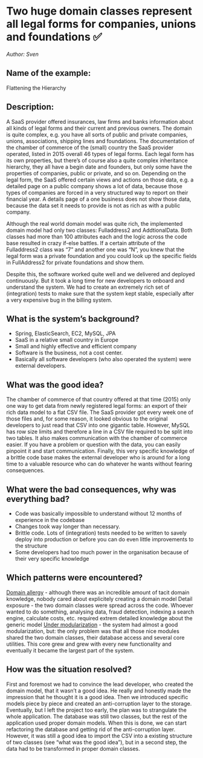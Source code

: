 # Two huge domain classes represent all legal forms for companies, unions and foundations ✅
*Author: Sven*

## Name of the example: 
Flattening the Hierarchy

## Description: 
A SaaS provider offered insurances, law firms and banks information about all kinds of legal forms and their current and previous owners. The domain is quite complex, e.g. you have all sorts of public and private companies, unions, associations, shipping lines and foundations. The documentation of the chamber of commerce of the (small) country the SaaS provider operated, listed in 2015 overall 46 types of legal forms. Each legal form has its own properties, but there’s of course also a quite complex inheritance hierarchy, they all have a begin date and founders, but only some have the properties of companies, public or private, and so on. Depending on the legal form, the SaaS offered certain views and actions on those data, e.g. a detailed page on a public company shows a lot of data, because those types of companies are forced in a very structured way to report on their financial year. A details page of a one business does not show those data, because the data set it needs to provide is not as rich as with a public company.

Although the real world domain model was quite rich, the implemented domain model had only two classes: Fulladdress2 and AddtionalData. Both classes had more than 100 attributes each and the logic across the code base resulted in crazy if-else battles. If a certain attribute of the Fulladdress2 class was “7” and another one was “N”, you knew that the legal form was a private foundation and you could look up the specific fields in FullAddress2 for private foundations and show them.

Despite this, the software worked quite well and we delivered and deployed continuously. But it took a long time for new developers to onboard and understand the system. We had to create an extremely rich set of (integration) tests to make sure that the system kept stable, especially after a very expensive bug in the billing system. 

## What is the system’s background?
* Spring, ElasticSearch, EC2, MySQL, JPA
* SaaS in a relative small country in Europe
* Small and highly effective and efficient company
* Software is the business, not a cost center.
* Basically all software developers (who also operated the system) were external developers. 

## What was the good idea?
The chamber of commerce of that country offered at that time (2015) only one way to get data from newly registered legal forms: an export of their rich data model to a flat CSV file. The SaaS provider got every week one of those files and, for some reason, it looked obvious to the original developers to just read that CSV into one gigantic table. However, MySQL has row size limits and therefore a line in a CSV file required to be split into two tables. It also makes communication with the chamber of commerce easier. If you have a problem or question with the data, you can easily pinpoint it and start communication. Finally, this very specific knowledge of a brittle code base makes the external developer who is around for a long time to a valuable resource who can do whatever he wants without fearing consequences. 

## What were the bad consequences, why was everything bad?
* Code was basically impossible to understand without 12 months of experience in the codebase
* Changes took way longer than necessary.
* Brittle code. Lots of (integration)  tests needed to be written to savely deploy into production or before you can do even little improvements to the structure
* Some developers had too much power in the organisation because of their very specific knowledge

## Which patterns were encountered?
[Domain allergy](../patterns/domain_allergy.md) - although there was an incredible amount of tacit domain knowledge, nobody cared about explicitely creating a domain model 
Detail exposure - the two domain classes were spread across the code. Whoever wanted to do something, analysing data, fraud detection, indexing a search engine, calculate costs, etc. required extrem detailed knowledge about the generic model
[Under modularization](../patterns/under_modularization.md) - the system had almost a good modularization, but: the only problem was that all those nice modules shared the two domain classes, their database access and several core utilities. This core grew and grew with every new functionality and eventually it became the largest part of the system. 

## How was the situation resolved?
First and foremost we had to convince the lead developer, who created the domain model, that it wasn’t a good idea. He really and honestly made the impression that he thought it is a good idea. Then we introduced specific models piece by piece and created an anti-corruption layer to the storage. Eventually, but I left the project too early, the plan was to strangulate the whole application. The database was still two classes, but the rest of the application used proper domain models. When this is done, we can start refactoring the database and getting rid of the anti-corruption layer. However, it was still a good idea to import the CSV into a existing structure of two classes (see “what was the good idea”), but in a second step, the data had to be transformed in proper domain classes.

